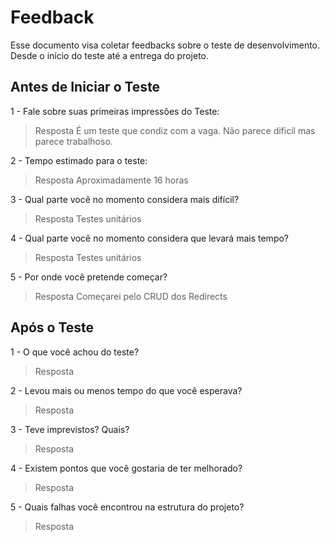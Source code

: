 # Feedback
Esse documento visa coletar feedbacks sobre o teste de desenvolvimento. Desde o início do teste até a entrega do projeto.

## Antes de Iniciar o Teste

1 - Fale sobre suas primeiras impressões do Teste:
> Resposta
> É um teste que condiz com a vaga. Não parece dificil mas parece trabalhoso.

2 - Tempo estimado para o teste:
> Resposta
> Aproximadamente 16 horas

3 - Qual parte você no momento considera mais difícil?
> Resposta
> Testes unitários

4 - Qual parte você no momento considera que levará mais tempo?
> Resposta
> Testes unitários

5 - Por onde você pretende começar?
> Resposta
> Começarei pelo CRUD dos Redirects


## Após o Teste

1 - O que você achou do teste?
> Resposta

2 - Levou mais ou menos tempo do que você esperava?
> Resposta

3 - Teve imprevistos? Quais?
> Resposta

4 - Existem pontos que você gostaria de ter melhorado?
> Resposta

5 - Quais falhas você encontrou na estrutura do projeto?
> Resposta